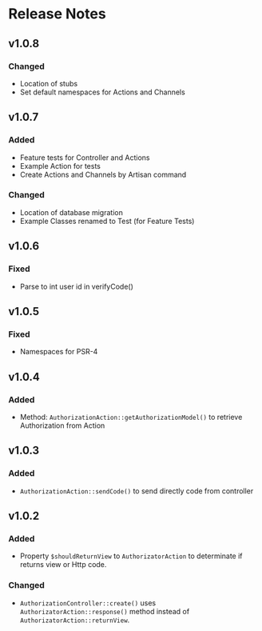 # Release Notes

## v1.0.8
### Changed
- Location of stubs
- Set default namespaces for Actions and Channels

## v1.0.7
### Added
- Feature tests for Controller and Actions
- Example Action for tests
- Create Actions and Channels by Artisan command
### Changed
- Location of database migration
- Example Classes renamed to Test (for Feature Tests)

## v1.0.6
### Fixed
- Parse to int user id in verifyCode()

## v1.0.5
### Fixed
- Namespaces for PSR-4

## v1.0.4
### Added
- Method: `AuthorizationAction::getAuthorizationModel()` to retrieve Authorization from Action

## v1.0.3
### Added
- `AuthorizationAction::sendCode()` to send directly code from controller

## v1.0.2
### Added
- Property `$shouldReturnView` to `AuthorizatorAction` to determinate if returns view or Http code.
### Changed
- `AuthorizationController::create()` uses  `AuthorizatorAction::response()` method instead of `AuthorizatorAction::returnView`.
